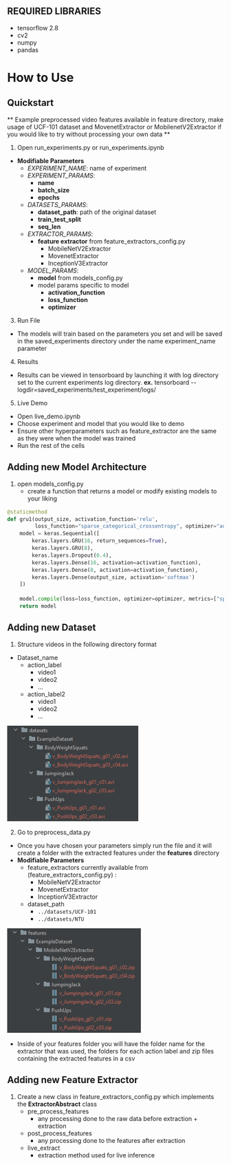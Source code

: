 REQUIRED LIBRARIES
---

- tensorflow 2.8
- cv2
- numpy
- pandas

# How to Use
## Quickstart
** Example preprocessed video features available in feature directory, make usage of UCF-101 dataset and MovenetExtractor or 
MobilenetV2Extractor if you would like to try without processing your own data ** 
1. Open run_experiments.py or run_experiments.ipynb
- **Modifiable Parameters**
  - _EXPERIMENT_NAME_: name of experiment
  - _EXPERIMENT_PARAMS_:
    - **name**
    - **batch_size**
    - **epochs**
  - _DATASETS_PARAMS_:
    - **dataset_path**: path of the original dataset
    - **train\_test\_split**
    - **seq_len**
  - _EXTRACTOR_PARAMS_:
    - **feature extractor** from feature\_extractors\_config.py
        - MobileNetV2Extractor
        - MovenetExtractor
        - InceptionV3Extractor
  - _MODEL_PARAMS_:
    - **model** from models\_config.py
    - model params specific to model
      - **activation_function** 
      - **loss_function**
      - **optimizer**
3. Run File
- The models will train based on the parameters you set and will be saved in the saved_experiments directory under the name  experiment\_name parameter 
4. Results
- Results can be viewed in tensorboard by launching it with log directory set to the current experiments log directory. **ex.** tensorboard --logdir=saved_experiments/test_experiment/logs/
5. Live Demo
- Open live_demo.ipynb
- Choose experiment and model that you would like to demo
- Ensure other hyperparameters such as feature_extractor are the same as they were when the model was trained
- Run the rest of the cells

## Adding new Model Architecture
1. open models_config.py
   - create a function that returns a model or modify existing models to your liking

```py
@staticmethod
def gru1(output_size, activation_function='relu',
         loss_function="sparse_categorical_crossentropy", optimizer="adam"):
    model = keras.Sequential([
        keras.layers.GRU(16, return_sequences=True),
        keras.layers.GRU(8),
        keras.layers.Dropout(0.4),
        keras.layers.Dense(16, activation=activation_function),
        keras.layers.Dense(8, activation=activation_function),
        keras.layers.Dense(output_size, activation='softmax')
    ])

    model.compile(loss=loss_function, optimizer=optimizer, metrics=["sparse_categorical_accuracy"])
    return model
```

## Adding new Dataset
1. Structure videos in the following directory format
- Dataset_name
    - action_label
        - video1
        - video2
        - ...
    - action_label2
        - video1
        - video2
        - ...
        
![Dataset Image Example](docs/readme_images/dataset_example.png "Dataset Example" )

2. Go to preprocess_data.py
 - Once you have chosen your parameters simply run the file and it will create a folder with the extracted features 
under the **features** directory
 - **Modifiable Parameters**
    - feature_extractors currently available from (feature_extractors_config.py) :
        - MobileNetV2Extractor
        - MovenetExtractor
        - InceptionV3Extractor
    - dataset_path 
        - `../datasets/UCF-101`
        - `../datasets/NTU`
 
![Extracted Features Image Example](docs/readme_images/features_example.png "Dataset Example" )

 - Inside of your features folder you will have the folder name for the extractor that was used, the folders
for each action label and zip files containing the extracted features in a csv

## Adding new Feature Extractor
1. Create a new class in feature\_extractors\_config.py which implements the **ExtractorAbstract** class
   - pre\_process\_features
     - any processing done to the raw data before extraction + extraction
   - post\_process\_features
     - any processing done to the features after extraction
   - live\_extract
     - extraction method used for live inference
